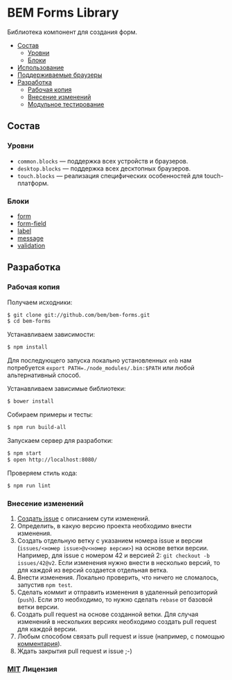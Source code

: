 BEM Forms Library
==================

Библиотека компонент для создания форм.

* <a href="#content">Состав</a>
  * <a href="#levels">Уровни</a>
  * <a href="#blocks">Блоки</a>
* <a href="#usage">Использование</a>
* <a href="https://github.com/bem/bem-components/blob/v2/README.ru.md#supported-browsers">Поддерживаемые браузеры</a>
* <a href="#development">Разработка</a>
  * <a href="#working-copy">Рабочая копия</a>
  * <a href="#how-to-contribute">Внесение изменений</a>
  * <a href="https://github.com/bem/bem-components/blob/v2/README.ru.md#modular-tests">Модульное тестирование</a>

<a name="content"></a>

## Состав

<a name="levels"></a>
### Уровни

* `common.blocks` — поддержка всех устройств и браузеров.
* `desktop.blocks` — поддержка всех десктопных браузеров.
* `touch.blocks` — реализация специфических особенностей для touch-платформ.

<a name="blocks"></a>
### Блоки

* [form](common.blocks/form/form.ru.md)
* [form-field](common.blocks/form-field/form-field.ru.md)
* [label](common.blocks/label/label.ru.md)
* [message](common.blocks/message/message.ru.md)
* [validation](common.blocks/validation/validation.ru.md)

<a name="development"></a>
## Разработка

<a name="working-copy"></a>
### Рабочая копия

Получаем исходники:

```bash
$ git clone git://github.com/bem/bem-forms.git
$ cd bem-forms
```

Устанавливаем зависимости:

```bash
$ npm install
```
Для последующего запуска локально установленных `enb` нам потребуется `export PATH=./node_modules/.bin:$PATH` или любой альтернативный способ.

Устанавливаем зависимые библиотеки:

```bash
$ bower install
```

Собираем примеры и тесты:

```bash
$ npm run build-all
```

Запускаем сервер для разработки:

```bash
$ npm start
$ open http://localhost:8080/
```

Проверяем стиль кода:

```bash
$ npm run lint
```
<a name="how-to-contribute"></a>
### Внесение изменений

1. [Создать issue](https://github.com/bem/bem-forms/issues/new) с описанием сути изменений.
1. Определить, в какую версию проекта необходимо внести изменения.
1. Создать отдельную ветку с указанием номера issue и версии (`issues/<номер issue>@v<номер версии>`) на основе ветки версии.
Например, для issue с номером 42 и версией 2: `git checkout -b issues/42@v2`. Если изменения нужно внести в несколько версий, то для каждой из версий создается отдельная ветка.
1. Внести изменения. Локально проверить, что ничего не сломалось, запустив `npm test`.
1. Сделать коммит и отправить изменения в удаленный репозиторий (`push`). Если это необходимо, то нужно сделать `rebase` от базовой ветки версии.
1. Создать pull request на основе созданной ветки. Для случая изменений в нескольких версиях необходимо создать pull request для каждой версии.
1. Любым способом связать pull request и issue (например, c помощью [комментария](https://github.com/blog/1506-closing-issues-via-pull-requests)).
1. Ждать закрытия pull request и issue ;-)

### [MIT](http://en.wikipedia.org/wiki/MIT_License) Лицензия
